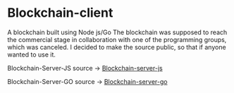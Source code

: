 # Blockchain-client
A blockchain built using Node js/Go
The blockchain was supposed to reach the commercial stage in collaboration with one of the programming groups, which was canceled.
I decided to make the source public, so that if anyone wanted to use it.

Blockchain-Server-JS source  -> [Blockchain-server-js](https://github.com/hamidreza01/Blockchain-Server-JS)

Blockchain-Server-GO source  -> [Blockchain-server-go](https://github.com/hamidreza01/Blockchain-Server-GO)

